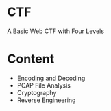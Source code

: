 # CTF

A Basic Web CTF with Four Levels

# Content

- Encoding and Decoding
- PCAP File Analysis
- Cryptography
- Reverse Engineering
